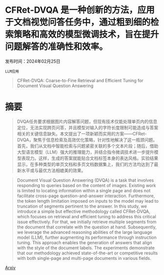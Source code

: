 # CFRet-DVQA 是一种创新的方法，应用于文档视觉问答任务中，通过粗到细的检索策略和高效的模型微调技术，旨在提升问题解答的准确性和效率。

发布时间：2024年02月25日

`LLM应用`

> CFRet-DVQA: Coarse-to-Fine Retrieval and Efficient Tuning for Document Visual Question Answering

# 摘要

> DVQA任务要求根据图片内容解答问题，但现有技术仅能处理单页内的信息定位，无法实现跨页问答，并且模型对输入的字符长度限制可能造成与答案相关的关键信息缺失。本文提出了一项新颖而实用的方案——CFRet-DVQA，聚焦于信息检索及高效优化策略，针对性地解决了这一瓶颈问题。首先，我们从文档中智能检索与问题紧密关联的多个文本片段；随后，借助大型语言模型（LLM）强大的推理能力，并结合指令微调技术进一步提升模型表现力。这样，生成的答案就能贴合文档标签本身的表达风格。实验结果显示，在多种类型的单页文档和多页文档数据集上，我们的方法均达到了最新水平或与最优方法相媲美的效果。

> Document Visual Question Answering (DVQA) is a task that involves responding to queries based on the content of images. Existing work is limited to locating information within a single page and does not facilitate cross-page question-and-answer interaction. Furthermore, the token length limitation imposed on inputs to the model may lead to truncation of segments pertinent to the answer. In this study, we introduce a simple but effective methodology called CFRet-DVQA, which focuses on retrieval and efficient tuning to address this critical issue effectively. For that, we initially retrieve multiple segments from the document that correlate with the question at hand. Subsequently, we leverage the advanced reasoning abilities of the large language model (LLM), further augmenting its performance through instruction tuning. This approach enables the generation of answers that align with the style of the document labels. The experiments demonstrate that our methodology achieved state-of-the-art or competitive results with both single-page and multi-page documents in various fields.

[Arxiv](https://arxiv.org/abs/2403.00816)